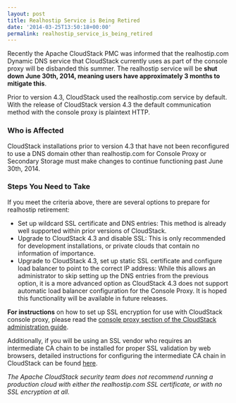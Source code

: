```yaml
---
layout: post
title: Realhostip Service is Being Retired
date: '2014-03-25T13:50:18+00:00'
permalink: realhostip_service_is_being_retired
---
```

<p>Recently the Apache CloudStack PMC was informed that the realhostip.com Dynamic DNS service that CloudStack currently uses as part of the console proxy will be disbanded this summer.  The realhostip service will be <b>shut down June 30th, 2014, meaning users have approximately 3 months to mitigate this</b>.</p>

<p>Prior to version 4.3, CloudStack used the realhostip.com service by default. With the release of CloudStack version 4.3 the default communication method with the console proxy is plaintext HTTP.</p>

<h3>Who is Affected</h3>
<p>CloudStack installations prior to version 4.3 that have not been reconfigured to use a DNS domain other than realhostip.com for Console Proxy or Secondary Storage must make changes to continue functioning past June 30th, 2014.</p>

<h3>Steps You Need to Take</h3>
<p>If you meet the criteria above, there are several options to prepare for realhostip retirement:</p>
<ul>
  <li> Set up wildcard SSL certificate and DNS entries: This method is already well supported within prior versions of CloudStack.</li>
  <li> Upgrade to CloudStack 4.3 and disable SSL: This is only recommended for development installations, or private clouds that contain no information of importance.</li>
  <li> Upgrade to CloudStack 4.3, set up static SSL certificate and configure load balancer to point to the correct IP address: While this allows an administrator to skip setting up the DNS entries from the previous option, it is a more advanced option as CloudStack 4.3 does not support automatic load balancer configuration for the Console Proxy. It is hoped this functionality will be available in future releases.</li>
</ul>

<p><b>For instructions</b> on how to set up SSL encryption for use with CloudStack console proxy, please read the <a href="http://docs.cloudstack.apache.org/projects/cloudstack-administration/en/latest/systemvm.html#console-proxy">console proxy section of the CloudStack administration guide</a>.</p>

<p>Additionally, if you will be using an SSL vendor who requires an intermediate CA chain to be installed for proper SSL validation by web browsers, detailed instructions for configuring the intermediate CA chain in CloudStack can be found <a href="http://www.chipchilders.com/blog/2013/1/2/undocumented-feature-using-certificate-chains-in-cloudstack.html">here</a>.</p>

<p><i>The Apache CloudStack security team does not recommend running a production cloud with either the realhostip.com SSL certificate, or with no SSL encryption at all.</i></p>
